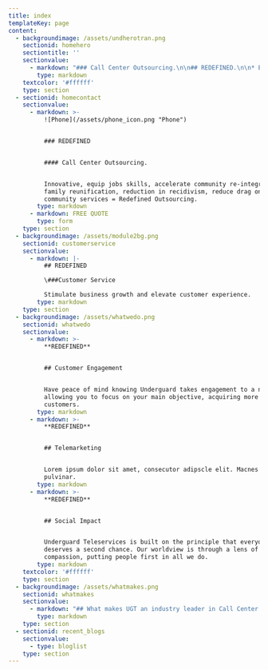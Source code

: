 ```yaml
---
title: index
templateKey: page
content:
  - backgroundimage: /assets/undherotran.png
    sectionid: homehero
    sectiontitle: ''
    sectionvalue:
      - markdown: "### Call Center Outsourcing.\n\n## REDEFINED.\n\n* Elevate Customer Experience\r\n* Increase Social Responsibility\r\n* Improve Lifetime Customer Value\r\n* 100% USA Based Agents\r\n\n[LEARN MORE](#)"
        type: markdown
    textcolor: '#ffffff'
    type: section
  - sectionid: homecontact
    sectionvalue:
      - markdown: >-
          ![Phone](/assets/phone_icon.png "Phone")


          ### REDEFINED


          #### Call Center Outsourcing.


          Innovative, equip jobs skills, accelerate community re-integration,
          family reunification, reduction in recidivism, reduce drag on
          community services = Redefined Outsourcing.
        type: markdown
      - markdown: FREE QUOTE
        type: form
    type: section
  - backgroundimage: /assets/module2bg.png
    sectionid: customerservice
    sectionvalue:
      - markdown: |-
          ## REDEFINED

          \###Customer Service

          Stimulate business growth and elevate customer experience.
        type: markdown
    type: section
  - backgroundimage: /assets/whatwedo.png
    sectionid: whatwedo
    sectionvalue:
      - markdown: >-
          **REDEFINED**


          ## Customer Engagement


          Have peace of mind knowing Underguard takes engagement to a new level,
          allowing you to focus on your main objective, acquiring more
          customers.
        type: markdown
      - markdown: >-
          **REDEFINED**


          ## Telemarketing


          Lorem ipsum dolor sit amet, consecutor adipscle elit. Macnes est sem
          pulvinar.
        type: markdown
      - markdown: >-
          **REDEFINED**


          ## Social Impact


          Underguard Teleservices is built on the principle that everyone
          deserves a second chance. Our worldview is through a lens of
          compassion, putting people first in all we do.
        type: markdown
    textcolor: '#ffffff'
    type: section
  - backgroundimage: /assets/whatmakes.png
    sectionid: whatmakes
    sectionvalue:
      - markdown: "## What makes UGT an industry leader in Call Center outsourcing.\n\n* We are the Highest Value Call Center Partner in the USA\r\n* Open-Source Technology, we own the Code\r\n* Educating People, Inspiring Change. Changing Lives.\n* Best Practices Integrated from Fortune 5000\r\n\n\n\n[LEARN MORE](www.google.com)"
        type: markdown
    type: section
  - sectionid: recent_blogs
    sectionvalue:
      - type: bloglist
    type: section
---
```


